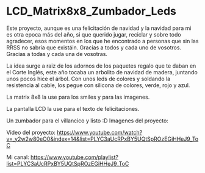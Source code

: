 # LCD_Matrix8x8_Zumbador_Leds
Este proyecto, aunque es una felicitación de navidad y la navidad para mi es otra epoca más del año, si que querido jugar, reciclar y sobre todo agradecer, esos momentos en los que he encontrado a personas que sin las RRSS no sabría que existáin. 
Gracias a todos y cada uno de vosotros.
Gracias a todas y cada una de vosotras.

La idea surge a raiz de los adornos de los paquetes regalo que te daban en el Corte Inglés, este año tocaba un arbolito de navidad de madera, juntando unos pocos hice el árbol. Con unos leds de colores y soldando la resistencia al cable, los pegue con silicona de colores, verde, rojo y azul.

La matrix 8x8 la use para los smiles y para las imagenes.

La pantalla LCD la use para el texto de felicitaciones.

Un zumbador para el villancico y listo :D
Imagenes del proyecto:


Video del proyecto:
https://www.youtube.com/watch?v=_y2w2w80eO0&index=14&list=PLYC3aUcRPxBY5UQtSpROzEGiHHeJ9_ToC

Mi canal:
https://www.youtube.com/playlist?list=PLYC3aUcRPxBY5UQtSpROzEGiHHeJ9_ToC
